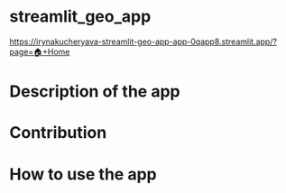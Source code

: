 # streamlit_geo_app
https://irynakucheryava-streamlit-geo-app-app-0qapp8.streamlit.app/?page=🏠+Home
# Description of the app

# Contribution

# How to use the app
